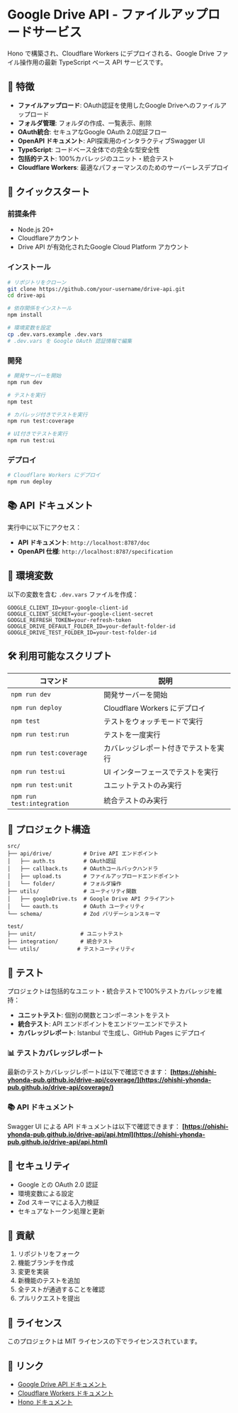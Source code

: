 # Google Drive API - ファイルアップロードサービス

Hono で構築され、Cloudflare Workers にデプロイされる、Google Drive ファイル操作用の最新 TypeScript ベース API サービスです。

## 🌟 特徴

- **ファイルアップロード**: OAuth認証を使用したGoogle Driveへのファイルアップロード
- **フォルダ管理**: フォルダの作成、一覧表示、削除
- **OAuth統合**: セキュアなGoogle OAuth 2.0認証フロー
- **OpenAPI ドキュメント**: API探索用のインタラクティブSwagger UI
- **TypeScript**: コードベース全体での完全な型安全性
- **包括的テスト**: 100%カバレッジのユニット・統合テスト
- **Cloudflare Workers**: 最適なパフォーマンスのためのサーバーレスデプロイ

## 🚀 クイックスタート

### 前提条件

- Node.js 20+
- Cloudflareアカウント
- Drive API が有効化されたGoogle Cloud Platform アカウント

### インストール

```bash
# リポジトリをクローン
git clone https://github.com/your-username/drive-api.git
cd drive-api

# 依存関係をインストール
npm install

# 環境変数を設定
cp .dev.vars.example .dev.vars
# .dev.vars を Google OAuth 認証情報で編集
```

### 開発

```bash
# 開発サーバーを開始
npm run dev

# テストを実行
npm test

# カバレッジ付きでテストを実行
npm run test:coverage

# UI付きでテストを実行
npm run test:ui
```

### デプロイ

```bash
# Cloudflare Workers にデプロイ
npm run deploy
```

## 📚 API ドキュメント

実行中に以下にアクセス：
- **API ドキュメント**: `http://localhost:8787/doc`
- **OpenAPI 仕様**: `http://localhost:8787/specification`

## 🔧 環境変数

以下の変数を含む `.dev.vars` ファイルを作成：

```env
GOOGLE_CLIENT_ID=your-google-client-id
GOOGLE_CLIENT_SECRET=your-google-client-secret
GOOGLE_REFRESH_TOKEN=your-refresh-token
GOOGLE_DRIVE_DEFAULT_FOLDER_ID=your-default-folder-id
GOOGLE_DRIVE_TEST_FOLDER_ID=your-test-folder-id
```

## 🛠️ 利用可能なスクリプト

| コマンド | 説明 |
|---------|-------------|
| `npm run dev` | 開発サーバーを開始 |
| `npm run deploy` | Cloudflare Workers にデプロイ |
| `npm test` | テストをウォッチモードで実行 |
| `npm run test:run` | テストを一度実行 |
| `npm run test:coverage` | カバレッジレポート付きでテストを実行 |
| `npm run test:ui` | UI インターフェースでテストを実行 |
| `npm run test:unit` | ユニットテストのみ実行 |
| `npm run test:integration` | 統合テストのみ実行 |

## 📁 プロジェクト構造

```
src/
├── api/drive/          # Drive API エンドポイント
│   ├── auth.ts         # OAuth認証
│   ├── callback.ts     # OAuthコールバックハンドラ
│   ├── upload.ts       # ファイルアップロードエンドポイント
│   └── folder/         # フォルダ操作
├── utils/              # ユーティリティ関数
│   ├── googleDrive.ts  # Google Drive API クライアント
│   └── oauth.ts        # OAuth ユーティリティ
└── schema/             # Zod バリデーションスキーマ

test/
├── unit/              # ユニットテスト
├── integration/       # 統合テスト
└── utils/            # テストユーティリティ
```

## 🧪 テスト

プロジェクトは包括的なユニット・統合テストで100%テストカバレッジを維持：

- **ユニットテスト**: 個別の関数とコンポーネントをテスト
- **統合テスト**: API エンドポイントをエンドツーエンドでテスト
- **カバレッジレポート**: Istanbul で生成し、GitHub Pages にデプロイ

### 📊 テストカバレッジレポート

最新のテストカバレッジレポートは以下で確認できます：
**[https://ohishi-yhonda-pub.github.io/drive-api/coverage/](https://ohishi-yhonda-pub.github.io/drive-api/coverage/)**

### 📚 API ドキュメント

Swagger UI による API ドキュメントは以下で確認できます：
**[https://ohishi-yhonda-pub.github.io/drive-api/api.html](https://ohishi-yhonda-pub.github.io/drive-api/api.html)**

## 🔐 セキュリティ

- Google との OAuth 2.0 認証
- 環境変数による設定
- Zod スキーマによる入力検証
- セキュアなトークン処理と更新

## 🤝 貢献

1. リポジトリをフォーク
2. 機能ブランチを作成
3. 変更を実装
4. 新機能のテストを追加
5. 全テストが通過することを確認
6. プルリクエストを提出

## 📄 ライセンス

このプロジェクトは MIT ライセンスの下でライセンスされています。

## 🔗 リンク

- [Google Drive API ドキュメント](https://developers.google.com/drive/api)
- [Cloudflare Workers ドキュメント](https://developers.cloudflare.com/workers/)
- [Hono ドキュメント](https://hono.dev/)